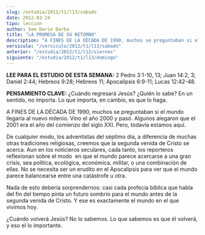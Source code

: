 ```yaml
---
slug: /estudia/2012/t1/l13/sabado
date: 2012-03-24
tipo: leccion
author: Sem Dario Barba
title: "LA PROMESA DE SU RETORNO"
description: "A FINES DE LA DÉCADA DE 1990, muchos se preguntaban si el mundo llegaría al  nuevo milenio. Vino el año 2000 y pasó. Algunos alegaron que el 2001 era el año  del comienzo del siglo XXI. Pero, todavía estamos aquí."
versiculo: "/versiculo/2012/t1/l13/sabado"
anterior: "/estudia/2012/t1/l12/viernes"
siguiente: "/estudia/2012/t1/l13/domingo"
---
```


**LEE PARA EL ESTUDIO DE ESTA SEMANA:** 2 Pedro 3:1-10, 13; Juan 14:2, 3; Daniel 2:44; Hebreos 9:28; Hebreos 11; Apocalipsis 6:9-11; Lucas 12:42-48.

**PENSAMIENTO CLAVE:** ¿Cuándo regresará Jesús? ¿Quién lo sabe? En un sentido, no importa. Lo que importa, en cambio, es que lo haga.

A FINES DE LA DÉCADA DE 1990, muchos se preguntaban si el mundo llegaría al nuevo milenio. Vino el año 2000 y pasó. Algunos alegaron que el 2001 era el año del comienzo del siglo XXI. Pero, todavía estamos aquí.

De cualquier modo, los adventistas del séptimo día, a diferencia de muchas otras tradiciones religiosas, creemos que la segunda venida de Cristo se acerca. Aun en los noticieros seculares, cada tanto, los reporteros reflexionan sobre el modo  en que el mundo parece acercarse a una gran crisis, sea política, ecológica, económica, militar, o una combinación de ellas. No se necesita ser un erudito en el Apocalipsis para ver que el mundo parece balancearse entre una catástrofe u otra.

Nada de esto debería sorprendernos: casi cada profecía bíblica que habla del fin del tiempo pinta un futuro sombrío para el mundo antes de la segunda venida de Cristo. Y ese es exactamente el mundo en el que vivimos hoy.

¿Cuándo volverá Jesús? No lo sabemos. Lo que sabemos es que él volverá, y eso el lo importante.
